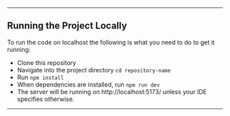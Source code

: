 
***

## Running the Project Locally
To run the code on localhost the following is what you need to do to get it running:

* Clone this repository
* Navigate into the project directory ```cd repository-name```
* Run ```npm install``` 
* When dependencies are installed, run ```npm run dev``` 
* The server will be running on http://localhost:5173/ unless your IDE specifies otherwise.

***
